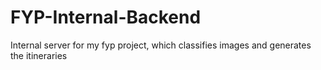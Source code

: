 # FYP-Internal-Backend
Internal server for my fyp project, which classifies images and generates the itineraries
